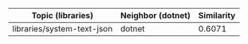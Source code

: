| Topic (libraries) | Neighbor (dotnet) | Similarity |
|-------------|-------------------|------------|
| libraries/system-text-json | dotnet | 0.6071 |
